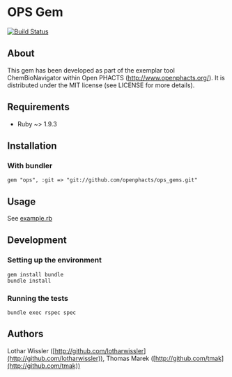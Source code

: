 OPS Gem
=======

[![Build Status](https://secure.travis-ci.org/openphacts/ops_gems.png)](http://travis-ci.org/openphacts/ops_gems)

About
-----

This gem has been developed as part of the exemplar tool ChemBioNavigator within Open PHACTS (http://www.openphacts.org/). It is distributed under the MIT license (see LICENSE for more details).


Requirements
------------

* Ruby ~> 1.9.3


Installation
------------

### With bundler

    gem "ops", :git => "git://github.com/openphacts/ops_gems.git"

Usage
-----

See [example.rb](https://github.com/openphacts/ops_gems/blob/master/example.rb)

Development
-----------

### Setting up the environment

    gem install bundle
    bundle install

### Running the tests

    bundle exec rspec spec

Authors
-------

Lothar Wissler ([http://github.com/lotharwissler](http://github.com/lotharwissler)),
Thomas Marek ([http://github.com/tmak](http://github.com/tmak))
